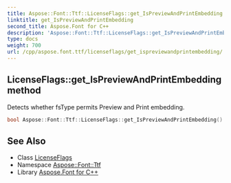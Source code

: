 ```yaml
---
title: Aspose::Font::Ttf::LicenseFlags::get_IsPreviewAndPrintEmbedding method
linktitle: get_IsPreviewAndPrintEmbedding
second_title: Aspose.Font for C++
description: 'Aspose::Font::Ttf::LicenseFlags::get_IsPreviewAndPrintEmbedding method. Detects whether fsType permits Preview and Print embedding in C++.'
type: docs
weight: 700
url: /cpp/aspose.font.ttf/licenseflags/get_ispreviewandprintembedding/
---
```

## LicenseFlags::get_IsPreviewAndPrintEmbedding method


Detects whether fsType permits Preview and Print embedding.

```cpp
bool Aspose::Font::Ttf::LicenseFlags::get_IsPreviewAndPrintEmbedding()
```

## See Also

* Class [LicenseFlags](../)
* Namespace [Aspose::Font::Ttf](../../)
* Library [Aspose.Font for C++](../../../)
